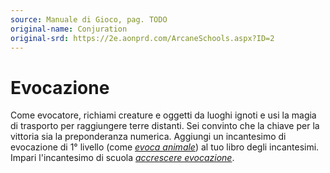 ```yaml
---
source: Manuale di Gioco, pag. TODO
original-name: Conjuration
original-srd: https://2e.aonprd.com/ArcaneSchools.aspx?ID=2
---
```


# Evocazione

Come evocatore, richiami creature e oggetti da luoghi ignoti e usi la magia di
trasporto per raggiungere terre distanti. Sei convinto che la chiave per la
vittoria sia la preponderanza numerica. Aggiungi un incantesimo di evocazione di
1° livello (come _[evoca animale](/incantesimi/evoca-animale)_) al tuo libro
degli incantesimi. Impari l'incantesimo di scuola
_[accrescere evocazione](/incantesimi/accrescere-evocazione)_.
